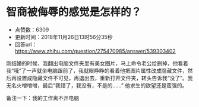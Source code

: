 # 智商被侮辱的感觉是怎样的？
- 点赞数：6309
- 更新时间：2018年11月26日13时56分35秒
- 回答url：https://www.zhihu.com/question/275470985/answer/539303402
<body>
 <p data-pid="gzABK5pI">刚结婚的时候，我翻出电脑文件夹里有美女图片，马上命令老公给删掉，他看着我“哦”了一声就坐电脑跟前了，我就眼睁睁的看着他把图片属性改成隐藏文件，然后再设置成隐藏文件不可见，再退出去，重新打开文件夹，转头告诉我“没了”。我无名火噌噌噌，最后“我错了，我没有，不是的……” 他求生的欲望还是蛮强的。</p>
 <p data-pid="EbbmS_Dd">备注一下：我的工作离不开电脑</p>
</body>